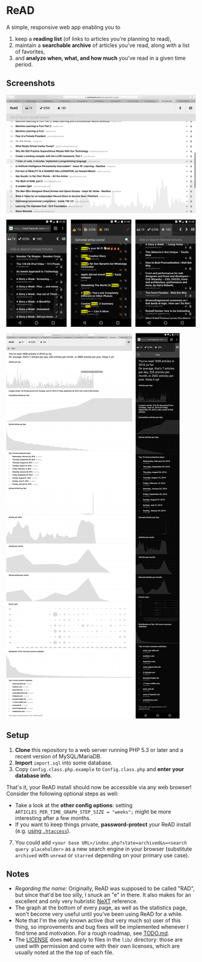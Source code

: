 # ReAD

A simple, responsive web app enabling you to

1. keep a **reading list** (of links to articles you're planning to read),
2. maintain a **searchable archive** of articles you've read, along with a list of favorites,
3. and **analyze when, what, and how much** you've read in a given time period.


## Screenshots

![desktop](https://github.com/doersino/ReAD/raw/master/screenshot-desktop.png)

![mobile](https://github.com/doersino/ReAD/raw/master/screenshots-mobile.png)

![stats](https://github.com/doersino/ReAD/raw/master/screenshots-stats.png)

<!-- As of September 9, 2016. -->


## Setup

1. **Clone** this repository to a web server running PHP 5.3 or later and a recent version of MySQL/MariaDB.
2. **Import** `import.sql` into some database.
3. Copy `Config.class.php.example` to `Config.class.php` and **enter your database info**.

That's it, your ReAD install should now be accessible via any web browser! Consider the following optional steps as well:

* Take a look at the **other config options**: setting `ARTICLES_PER_TIME_GRAPH_STEP_SIZE = "weeks";` might be more interesting after a few months.
* If you want to keep things private, **password-protect** your ReAD install (e.g. [using `.htaccess`](http://stackoverflow.com/a/5229803)).
7. You could add `<your base URL>/index.php?state=archived&s=<search query placeholder>` as a new search engine in your browser (substitute `archived` with `unread` or `starred` depending on your primary use case).


## Notes

* *Regarding the name:* Originally, ReAD was supposed to be called "RAD", but since that'd be too silly, I snuck an "e" in there. It also makes for an excellent and only very hubristic [NeXT](https://en.wikipedia.org/wiki/NeXT) reference.
* The graph at the bottom of every page, as well as the statistics page, won't become very useful until you've been using ReAD for a while.
* Note that I'm the only known active (but very much so) user of this thing, so improvements and bug fixes will be implemented whenever I find time and motivation. For a rough roadmap, see [TODO.md](https://github.com/doersino/ReAD/blob/master/TODO.md).
* The [LICENSE](https://github.com/doersino/ReAD/blob/master/LICENSE) does **not** apply to files in the `lib/` directory: those are used with permission and come with their own licenses, which are usually noted at the the top of each file.
